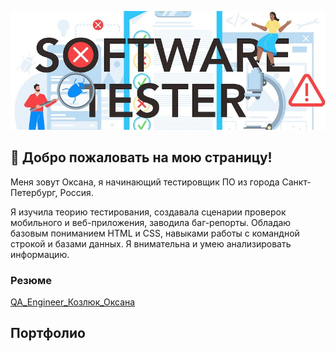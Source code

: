 ![](https://github.com/OksanaKZ/OksanaKZ/blob/main/Picture1.jpg)

## :wave: Добро пожаловать на мою страницу!

Меня зовут Оксана, я начинающий тестировщик ПО из города Санкт-Петербург, Россия.  

Я изучила теорию тестирования, создавала сценарии проверок мобильного и веб-приложения, заводила баг-репорты. Обладаю базовым пониманием HTML и CSS, навыками работы с командной строкой и базами данных. Я внимательна и умею анализировать информацию.

### Резюме

[QA_Engineer_Козлюк_Оксана](https://github.com/OksanaKZ/OksanaKZ/blob/main/oksana_qa_engineer.pdf)

## Портфолио


